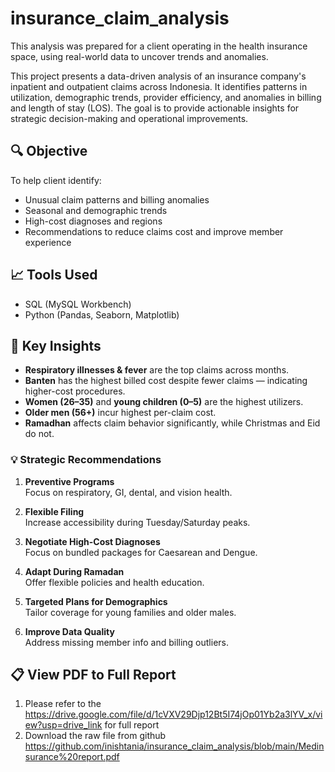 # insurance_claim_analysis
This analysis was prepared for a client operating in the health insurance space, using real-world data to uncover trends and anomalies. 

This project presents a data-driven analysis of an insurance company's inpatient and outpatient claims across Indonesia. It identifies patterns in utilization, demographic trends, provider efficiency, and anomalies in billing and length of stay (LOS). The goal is to provide actionable insights for strategic decision-making and operational improvements.

## 🔍 Objective
To help client identify:
- Unusual claim patterns and billing anomalies
- Seasonal and demographic trends
- High-cost diagnoses and regions
- Recommendations to reduce claims cost and improve member experience

## 📈 Tools Used
- SQL (MySQL Workbench)
- Python (Pandas, Seaborn, Matplotlib)

## 📌 Key Insights

- **Respiratory illnesses & fever** are the top claims across months.
- **Banten** has the highest billed cost despite fewer claims — indicating higher-cost procedures.
- **Women (26–35)** and **young children (0–5)** are the highest utilizers.
- **Older men (56+)** incur highest per-claim cost.
- **Ramadhan** affects claim behavior significantly, while Christmas and Eid do not.

### 💡 Strategic Recommendations

1. **Preventive Programs**  
   Focus on respiratory, GI, dental, and vision health.

2. **Flexible Filing**  
   Increase accessibility during Tuesday/Saturday peaks.

3. **Negotiate High-Cost Diagnoses**  
   Focus on bundled packages for Caesarean and Dengue.

4. **Adapt During Ramadan**  
   Offer flexible policies and health education.

5. **Targeted Plans for Demographics**  
   Tailor coverage for young families and older males.

6. **Improve Data Quality**  
   Address missing member info and billing outliers.


## 📋 View PDF to Full Report 
1. Please refer to the https://drive.google.com/file/d/1cVXV29Djp12Bt5I74jOp01Yb2a3lYV_x/view?usp=drive_link  for full report
2. Download the raw file from github https://github.com/inishtania/insurance_claim_analysis/blob/main/Medinsurance%20report.pdf


